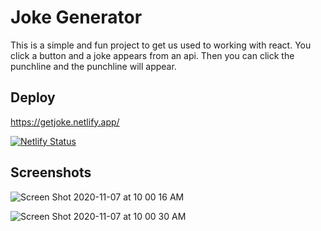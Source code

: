 # Joke Generator 
This is a simple and fun project to get us used to working with react. You click a button and a joke appears from an api. Then you can click the punchline and the punchline will appear. 


## Deploy
https://getjoke.netlify.app/

[![Netlify Status](https://api.netlify.com/api/v1/badges/6e99c247-3581-4723-8423-24b637163771/deploy-status)](https://app.netlify.com/sites/getjoke/deploys)


## Screenshots
![Screen Shot 2020-11-07 at 10 00 16 AM](https://user-images.githubusercontent.com/67443077/98445923-1a3e8480-20e0-11eb-9343-aebabb9a92c6.png)


![Screen Shot 2020-11-07 at 10 00 30 AM](https://user-images.githubusercontent.com/67443077/98445926-1c084800-20e0-11eb-8e6f-376bce90386c.png)
